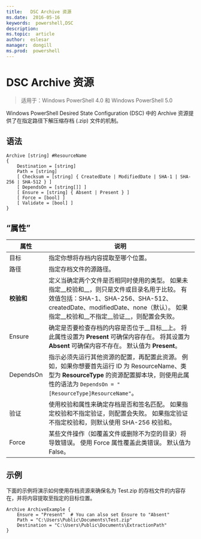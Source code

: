 ```yaml
---
title:   DSC Archive 资源
ms.date:  2016-05-16
keywords:  powershell,DSC
description:  
ms.topic:  article
author:  eslesar
manager:  dongill
ms.prod:  powershell
---
```


# DSC Archive 资源

> 适用于：Windows PowerShell 4.0 和 Windows PowerShell 5.0

Windows PowerShell Desired State Configuration (DSC) 中的 Archive 资源提供了在指定路径下解压缩存档 (.zip) 文件的机制。

## 语法 
```MOF
Archive [string] #ResourceName
{
    Destination = [string]
    Path = [string]
    [ Checksum = [string] { CreatedDate | ModifiedDate | SHA-1 | SHA-256 | SHA-512 } ]
    [ DependsOn = [string[]] ]
    [ Ensure = [string] { Absent | Present } ]
    [ Force = [bool] ]
    [ Validate = [bool] ]
}
```

## “属性”

|  属性  |  说明   | 
|---|---| 
| 目标| 指定你想将存档内容提取至哪个位置。| 
| 路径| 指定存档文件的源路径。| 
| __校验和__| 定义当确定两个文件是否相同时使用的类型。 如果未指定__校验和__，则只是文件或目录名用于比较。 有效值包括：SHA-1、SHA-256、SHA-512、createdDate、modifiedDate、none（默认）。 如果指定__校验和__不指定__验证__，则配置会失败。| 
| Ensure| 确定是否要检查存档的内容是否位于__目标__上。 将此属性设置为 __Present__ 可确保内容存在。 将其设置为 __Absent__ 可确保内容不存在。 默认值为 __Present__。| 
| DependsOn | 指示必须先运行其他资源的配置，再配置此资源。 例如，如果你想要首先运行 ID 为 ResourceName、类型为 __ResourceType__ 的资源配置脚本块，则使用此属性的语法为 `DependsOn = "[ResourceType]ResourceName"`。| 
| 验证| 使用校验和属性来确定存档是否和签名匹配。 如果指定校验和不指定验证，则配置会失败。 如果指定验证不指定校验和，则默认使用 SHA-256 校验和。| 
| Force| 某些文件操作（如覆盖文件或删除不为空的目录）将导致错误。 使用 Force 属性覆盖此类错误。 默认值为 False。| 

## 示例

下面的示例将演示如何使用存档资源来确保名为 Test.zip 的存档文件的内容存在，并将内容提取至指定的目标位置。

```
Archive ArchiveExample {
    Ensure = "Present"  # You can also set Ensure to "Absent"
    Path = "C:\Users\Public\Documents\Test.zip"
    Destination = "C:\Users\Public\Documents\ExtractionPath"
} 
```



<!--HONumber=May16_HO3-->


